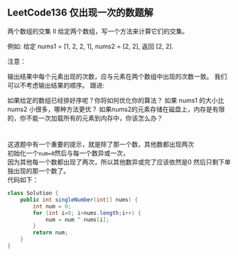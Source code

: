 ## LeetCode136 仅出现一次的数题解
两个数组的交集 II
给定两个数组，写一个方法来计算它们的交集。

例如:
给定 nums1 = [1, 2, 2, 1], nums2 = [2, 2], 返回 [2, 2].

注意：

   输出结果中每个元素出现的次数，应与元素在两个数组中出现的次数一致。
   我们可以不考虑输出结果的顺序。
跟进:

如果给定的数组已经排好序呢？你将如何优化你的算法？
如果 nums1 的大小比 nums2 小很多，哪种方法更优？
如果nums2的元素存储在磁盘上，内存是有限的，你不能一次加载所有的元素到内存中，你该怎么办？  
#
这道题中有一个重要的提示，就是除了那一个数，其他数都出现两次  
初始化一个`num=0`然后与每一个数异或一次，  
因为其他每一个数都出现了两次，所以其他数异或完了应该依然是0
然后只剩下单独出现的那一个数了。  
代码如下：
```java
class Solution {
    public int singleNumber(int[] nums) {
        int num = 0;
        for (int i=0; i<nums.length;i++) {
            num = num ^ nums[i];
        }
        return num;
    }
}
```